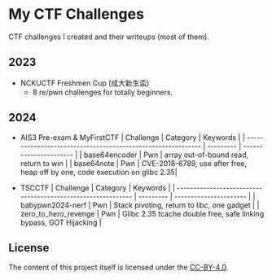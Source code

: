 # My CTF Challenges

CTF challenges I created and their writeups (most of them).

## 2023

- NCKUCTF Freshmen Cup (成大新生盃)
  - 8 re/pwn challenges for totally beginners.

## 2024

- AIS3 Pre-exam & MyFirstCTF
| Challenge                                                    | Category  | Keywords               |
| ------------------------------------------------------------ | --------- | ---------------------- |
| base64encoder | Pwn       |    array out-of-bound read, return to win          |
| base64note  | Pwn  | CVE-2018-6789, use after free, heap off by one, code execution on glibc 2.35|

- TSCCTF
| Challenge                                                    | Category  | Keywords               |
| ------------------------------------------------------------ | --------- | ---------------------- |
| babypwn2024-nerf | Pwn      | Stack pivoting, return to libc, one gadget             |
| zero_to_hero_revenge  | Pwn | Glibc 2.35 tcache double free, safe linking bypass, GOT Hijacking |

## License

The content of this project itself is licensed under the [CC-BY-4.0](https://choosealicense.com/licenses/cc-by-sa-4.0/).
